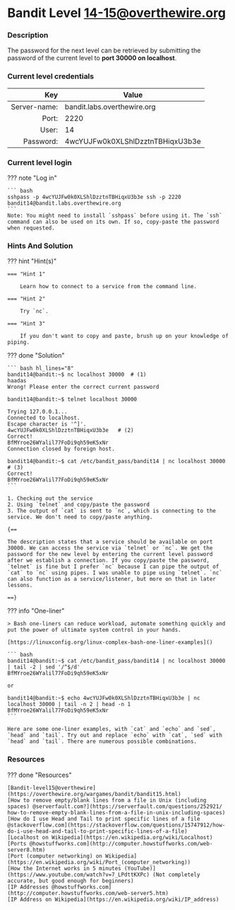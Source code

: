 # Bandit Level 14-15@overthewire.org

### Description
The password for the next level can be retrieved by submitting the password of the current level to **port 30000 on localhost**.

### Current level credentials
Key                        | Value
-------------------------: |----------------------------------------
Server-name:               | bandit.labs.overthewire.org
Port:                      | 2220
User:                      | 14
Password:                  | 4wcYUJFw0k0XLShlDzztnTBHiqxU3b3e


### Current level login
??? note "Log in"

    ``` bash
    sshpass -p 4wcYUJFw0k0XLShlDzztnTBHiqxU3b3e ssh -p 2220 bandit14@bandit.labs.overthewire.org
    ```
    Note: You might need to install `sshpass` before using it. The `ssh` command can also be used on its own. If so, copy-paste the password when requested. 

### Hints And Solution


??? hint "Hint(s)"

    === "Hint 1"

        Learn how to connect to a service from the command line. 

    === "Hint 2"

        Try `nc`.

    === "Hint 3"

        If you don't want to copy and paste, brush up on your knowledge of piping.  



??? done "Solution"


    ``` bash hl_lines="8"
    bandit14@bandit:~$ nc localhost 30000  # (1)
    haadas  
    Wrong! Please enter the correct current password

    bandit14@bandit:~$ telnet localhost 30000

    Trying 127.0.0.1...  
    Connected to localhost.  
    Escape character is '^]'.  
    4wcYUJFw0k0XLShlDzztnTBHiqxU3b3e   # (2)
    Correct!  
    BfMYroe26WYalil77FoDi9qh59eK5xNr  
    Connection closed by foreign host.

    bandit14@bandit:~$ cat /etc/bandit_pass/bandit14 | nc localhost 30000  # (3)
    Correct!  
    BfMYroe26WYalil77FoDi9qh59eK5xNr
    ```

    1. Checking out the service
    2. Using `telnet` and copy/paste the password
    3. The output of `cat` is sent to `nc`, which is connecting to the service. We don't need to copy/paste anything. 
    
    {==
    
    The description states that a service should be available on port 30000. We can access the service via `telnet` or `nc`. We get the password for the new level by entering the current level password after we establish a connection. If you copy/paste the password, `telnet` is fine but I prefer `nc` because I can pipe the output of `cat` to `nc` using pipes. I was unable to pipe using `telnet`. `nc` can also function as a service/listener, but more on that in later lessons. 

    ==}

??? info "One-liner"

    > Bash one-liners can reduce workload, automate something quickly and put the power of ultimate system control in your hands. 
   
    [https://linuxconfig.org/linux-complex-bash-one-liner-examples]()

    ``` bash
    bandit14@bandit:~$ cat /etc/bandit_pass/bandit14 | nc localhost 30000 | tail -2 | sed '/^$/d'  
    BfMYroe26WYalil77FoDi9qh59eK5xNr

    or

    bandit14@bandit:~$ echo 4wcYUJFw0k0XLShlDzztnTBHiqxU3b3e | nc localhost 30000 | tail -n 2 | head -n 1
    BfMYroe26WYalil77FoDi9qh59eK5xNr
    ```

    Here are some one-liner examples, with `cat` and `echo` and `sed`, `head` and `tail`. Try out and replace `echo` with `cat`, `sed` with `head` and `tail`. There are numerous possible combinations. 

    




### Resources

??? done "Resources"

    [Bandit-level15@overthewire](https://overthewire.org/wargames/bandit/bandit15.html)     
    [How to remove empty/blank lines from a file in Unix (including spaces) @serverfault.com?](https://serverfault.com/questions/252921/        how-to-remove-empty-blank-lines-from-a-file-in-unix-including-spaces)           
    [How do I use Head and Tail to print specific lines of a file @stackoverflow.com](https://stackoverflow.com/questions/15747912/how-do-i-use-head-and-tail-to-print-specific-lines-of-a-file)                         
    [Localhost on Wikipedia](https://en.wikipedia.org/wiki/Localhost)       
    [Ports @howstuffworks.com](http://computer.howstuffworks.com/web-server8.htm)       
    [Port (computer networking) on Wikipedia](https://en.wikipedia.org/wiki/Port_(computer_networking))     
    [How the Internet works in 5 minutes (YouTube)](https://www.youtube.com/watch?v=7_LPdttKXPc) (Not completely accurate, but good enough for beginners)       
    [IP Addresses @howstuffworks.com](http://computer.howstuffworks.com/web-server5.htm)        
    [IP Address on Wikipedia](https://en.wikipedia.org/wiki/IP_address)     





  









    




 
